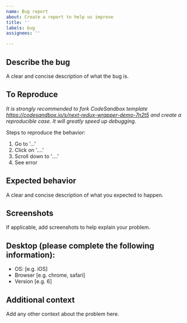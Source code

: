 ```yaml
---
name: Bug report
about: Create a report to help us improve
title: ''
labels: bug
assignees: ''

---
```


## Describe the bug

A clear and concise description of what the bug is.

## To Reproduce

*It is strongly recommended to fork CodeSandbox template https://codesandbox.io/s/next-redux-wrapper-demo-7n2t5 and create a reproducible case. It will greatly speed up debugging.*

Steps to reproduce the behavior:

1. Go to '...'
2. Click on '....'
3. Scroll down to '....'
4. See error

## Expected behavior

A clear and concise description of what you expected to happen.

## Screenshots

If applicable, add screenshots to help explain your problem.

## Desktop (please complete the following information):

 - OS: [e.g. iOS]
 - Browser [e.g. chrome, safari]
 - Version [e.g. 6]

## Additional context

Add any other context about the problem here.
